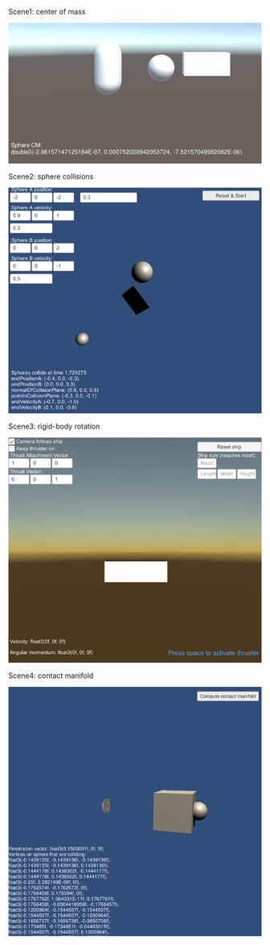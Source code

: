Scene1: center of mass

![Image of scene1](/images/scene1.png)

Scene2: sphere collisions 

![Image of scene2](/images/scene2.gif)

Scene3: rigid-body rotation

![Image of scene3](/images/scene3.gif)

Scene4: contact manifold

![Image of scene4](/images/scene4.png)

